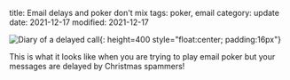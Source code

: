 title: Email delays and poker don't mix
tags: poker, email
category: update
date: 2021-12-17
modified: 2021-12-17

![Diary of a delayed call]({static}/images/2021/IMG_2717.jpeg){: height=400 style="float:center; padding:16px"}

This is what it looks like when you are trying to play email poker but your messages are delayed by Christmas spammers! 
